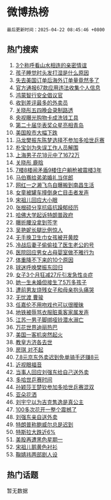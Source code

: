 # 微博热榜

`最后更新时间：2025-04-22 08:45:46 +0800`

## 热门搜索

1. [3个称呼看山水相连的亲密情谊](https://m.weibo.cn/search?containerid=100103type%3D1%26t%3D10%26q%3D%233%E4%B8%AA%E7%A7%B0%E5%91%BC%E7%9C%8B%E5%B1%B1%E6%B0%B4%E7%9B%B8%E8%BF%9E%E7%9A%84%E4%BA%B2%E5%AF%86%E6%83%85%E8%B0%8A%23&stream_entry_id=51&isnewpage=1&extparam=seat%3D1%26q%3D%25233%25E4%25B8%25AA%25E7%25A7%25B0%25E5%2591%25BC%25E7%259C%258B%25E5%25B1%25B1%25E6%25B0%25B4%25E7%259B%25B8%25E8%25BF%259E%25E7%259A%2584%25E4%25BA%25B2%25E5%25AF%2586%25E6%2583%2585%25E8%25B0%258A%2523%26stream_entry_id%3D51%26c_type%3D51%26pos%3D0%26filter_type%3Drealtimehot%26cate%3D10103%26dgr%3D0%26display_time%3D1745282745%26pre_seqid%3D1745282745098031911919)
1. [孩子睡觉时头发打湿是什么原因](https://m.weibo.cn/search?containerid=100103type%3D1%26t%3D10%26q%3D%E5%AD%A9%E5%AD%90%E7%9D%A1%E8%A7%89%E6%97%B6%E5%A4%B4%E5%8F%91%E6%89%93%E6%B9%BF%E6%98%AF%E4%BB%80%E4%B9%88%E5%8E%9F%E5%9B%A0&stream_entry_id=31&isnewpage=1&extparam=seat%3D1%26filter_type%3Drealtimehot%26c_type%3D31%26pos%3D0%26cate%3D5001%26flag%3D2%26q%3D%25E5%25AD%25A9%25E5%25AD%2590%25E7%259D%25A1%25E8%25A7%2589%25E6%2597%25B6%25E5%25A4%25B4%25E5%258F%2591%25E6%2589%2593%25E6%25B9%25BF%25E6%2598%25AF%25E4%25BB%2580%25E4%25B9%2588%25E5%258E%259F%25E5%259B%25A0%26stream_entry_id%3D31%26band_rank%3D1%26is_ai_ask%3D1%26realpos%3D1%26lcate%3D5001%26dgr%3D0%26display_time%3D1745282745%26pre_seqid%3D1745282745098031911919)
1. [失去美国订单后海外订单量竟然多了](https://m.weibo.cn/search?containerid=100103type%3D1%26t%3D10%26q%3D%23%E5%A4%B1%E5%8E%BB%E7%BE%8E%E5%9B%BD%E8%AE%A2%E5%8D%95%E5%90%8E%E6%B5%B7%E5%A4%96%E8%AE%A2%E5%8D%95%E9%87%8F%E7%AB%9F%E7%84%B6%E5%A4%9A%E4%BA%86%23&stream_entry_id=31&isnewpage=1&extparam=seat%3D1%26filter_type%3Drealtimehot%26c_type%3D31%26dgr%3D0%26cate%3D5001%26q%3D%2523%25E5%25A4%25B1%25E5%258E%25BB%25E7%25BE%258E%25E5%259B%25BD%25E8%25AE%25A2%25E5%258D%2595%25E5%2590%258E%25E6%25B5%25B7%25E5%25A4%2596%25E8%25AE%25A2%25E5%258D%2595%25E9%2587%258F%25E7%25AB%259F%25E7%2584%25B6%25E5%25A4%259A%25E4%25BA%2586%2523%26stream_entry_id%3D31%26band_rank%3D2%26flag%3D0%26realpos%3D2%26lcate%3D5001%26pos%3D1%26display_time%3D1745282745%26pre_seqid%3D1745282745098031911919)
1. [官方通报67款应用违法收集个人信息](https://m.weibo.cn/search?containerid=100103type%3D1%26t%3D10%26q%3D%23%E5%AE%98%E6%96%B9%E9%80%9A%E6%8A%A567%E6%AC%BE%E5%BA%94%E7%94%A8%E8%BF%9D%E6%B3%95%E6%94%B6%E9%9B%86%E4%B8%AA%E4%BA%BA%E4%BF%A1%E6%81%AF%23&stream_entry_id=31&isnewpage=1&extparam=seat%3D1%26filter_type%3Drealtimehot%26c_type%3D31%26dgr%3D0%26cate%3D5001%26q%3D%2523%25E5%25AE%2598%25E6%2596%25B9%25E9%2580%259A%25E6%258A%25A567%25E6%25AC%25BE%25E5%25BA%2594%25E7%2594%25A8%25E8%25BF%259D%25E6%25B3%2595%25E6%2594%25B6%25E9%259B%2586%25E4%25B8%25AA%25E4%25BA%25BA%25E4%25BF%25A1%25E6%2581%25AF%2523%26stream_entry_id%3D31%26band_rank%3D3%26flag%3D1%26realpos%3D3%26lcate%3D5001%26pos%3D2%26display_time%3D1745282745%26pre_seqid%3D1745282745098031911919)
1. [鸿蒙智行安全倡议官](https://m.weibo.cn/search?containerid=100103type%3D1%26t%3D10%26q%3D%23%E9%B8%BF%E8%92%99%E6%99%BA%E8%A1%8C%E5%AE%89%E5%85%A8%E5%80%A1%E8%AE%AE%E5%AE%98%23&stream_entry_id=31&isnewpage=1&extparam=seat%3D1%26filter_type%3Drealtimehot%26c_type%3D31%26pos%3D3%26cate%3D5001%26topic_ad%3D1%26q%3D%2523%25E9%25B8%25BF%25E8%2592%2599%25E6%2599%25BA%25E8%25A1%258C%25E5%25AE%2589%25E5%2585%25A8%25E5%2580%25A1%25E8%25AE%25AE%25E5%25AE%2598%2523%26stream_entry_id%3D31%26band_rank%3D4%26adid%3D283584%26lcate%3D5001%26is_ad_pos%3D1%26dgr%3D0%26display_time%3D1745282745%26pre_seqid%3D1745282745098031911919)
1. [收到差评最多的外卖员](https://m.weibo.cn/search?containerid=100103type%3D1%26t%3D10%26q%3D%E6%94%B6%E5%88%B0%E5%B7%AE%E8%AF%84%E6%9C%80%E5%A4%9A%E7%9A%84%E5%A4%96%E5%8D%96%E5%91%98&stream_entry_id=31&isnewpage=1&extparam=seat%3D1%26filter_type%3Drealtimehot%26c_type%3D31%26dgr%3D0%26cate%3D5001%26q%3D%25E6%2594%25B6%25E5%2588%25B0%25E5%25B7%25AE%25E8%25AF%2584%25E6%259C%2580%25E5%25A4%259A%25E7%259A%2584%25E5%25A4%2596%25E5%258D%2596%25E5%2591%2598%26stream_entry_id%3D31%26band_rank%3D4%26flag%3D2%26realpos%3D4%26lcate%3D5001%26pos%3D4%26display_time%3D1745282745%26pre_seqid%3D1745282745098031911919)
1. [关晓彤五四晚会录制路透](https://m.weibo.cn/search?containerid=100103type%3D1%26t%3D10%26q%3D%23%E5%85%B3%E6%99%93%E5%BD%A4%E4%BA%94%E5%9B%9B%E6%99%9A%E4%BC%9A%E5%BD%95%E5%88%B6%E8%B7%AF%E9%80%8F%23&stream_entry_id=31&isnewpage=1&extparam=seat%3D1%26filter_type%3Drealtimehot%26c_type%3D31%26dgr%3D0%26cate%3D5001%26q%3D%2523%25E5%2585%25B3%25E6%2599%2593%25E5%25BD%25A4%25E4%25BA%2594%25E5%259B%259B%25E6%2599%259A%25E4%25BC%259A%25E5%25BD%2595%25E5%2588%25B6%25E8%25B7%25AF%25E9%2580%258F%2523%26stream_entry_id%3D31%26band_rank%3D5%26flag%3D2%26realpos%3D5%26lcate%3D5001%26pos%3D5%26display_time%3D1745282745%26pre_seqid%3D1745282745098031911919)
1. [央视曝光购物卡成洗钱工具](https://m.weibo.cn/search?containerid=100103type%3D1%26t%3D10%26q%3D%23%E5%A4%AE%E8%A7%86%E6%9B%9D%E5%85%89%E8%B4%AD%E7%89%A9%E5%8D%A1%E6%88%90%E6%B4%97%E9%92%B1%E5%B7%A5%E5%85%B7%23&stream_entry_id=31&isnewpage=1&extparam=seat%3D1%26filter_type%3Drealtimehot%26c_type%3D31%26dgr%3D0%26cate%3D5001%26q%3D%2523%25E5%25A4%25AE%25E8%25A7%2586%25E6%259B%259D%25E5%2585%2589%25E8%25B4%25AD%25E7%2589%25A9%25E5%258D%25A1%25E6%2588%2590%25E6%25B4%2597%25E9%2592%25B1%25E5%25B7%25A5%25E5%2585%25B7%2523%26stream_entry_id%3D31%26band_rank%3D6%26flag%3D0%26realpos%3D6%26lcate%3D5001%26pos%3D6%26display_time%3D1745282745%26pre_seqid%3D1745282745098031911919)
1. [第二十届华表奖众星亮相青岛](https://m.weibo.cn/search?containerid=100103type%3D1%26t%3D10%26q%3D%23%E7%AC%AC%E4%BA%8C%E5%8D%81%E5%B1%8A%E5%8D%8E%E8%A1%A8%E5%A5%96%E4%BC%97%E6%98%9F%E4%BA%AE%E7%9B%B8%E9%9D%92%E5%B2%9B%23&stream_entry_id=31&isnewpage=1&extparam=seat%3D1%26filter_type%3Drealtimehot%26c_type%3D31%26pos%3D7%26cate%3D5001%26topic_ad%3D1%26q%3D%2523%25E7%25AC%25AC%25E4%25BA%258C%25E5%258D%2581%25E5%25B1%258A%25E5%258D%258E%25E8%25A1%25A8%25E5%25A5%2596%25E4%25BC%2597%25E6%2598%259F%25E4%25BA%25AE%25E7%259B%25B8%25E9%259D%2592%25E5%25B2%259B%2523%26stream_entry_id%3D31%26band_rank%3D7%26adid%3D283743%26lcate%3D5001%26is_ad_pos%3D1%26dgr%3D0%26display_time%3D1745282745%26pre_seqid%3D1745282745098031911919)
1. [美国股市大幅下跌](https://m.weibo.cn/search?containerid=100103type%3D1%26t%3D10%26q%3D%23%E7%BE%8E%E5%9B%BD%E8%82%A1%E5%B8%82%E5%A4%A7%E5%B9%85%E4%B8%8B%E8%B7%8C%23&stream_entry_id=31&isnewpage=1&extparam=seat%3D1%26filter_type%3Drealtimehot%26c_type%3D31%26dgr%3D0%26cate%3D5001%26q%3D%2523%25E7%25BE%258E%25E5%259B%25BD%25E8%2582%25A1%25E5%25B8%2582%25E5%25A4%25A7%25E5%25B9%2585%25E4%25B8%258B%25E8%25B7%258C%2523%26stream_entry_id%3D31%26band_rank%3D7%26flag%3D0%26realpos%3D7%26lcate%3D5001%26pos%3D8%26display_time%3D1745282745%26pre_seqid%3D1745282745098031911919)
1. [马龙樊振东陈梦选择不参加多哈世乒赛](https://m.weibo.cn/search?containerid=100103type%3D1%26t%3D10%26q%3D%23%E9%A9%AC%E9%BE%99%E6%A8%8A%E6%8C%AF%E4%B8%9C%E9%99%88%E6%A2%A6%E9%80%89%E6%8B%A9%E4%B8%8D%E5%8F%82%E5%8A%A0%E5%A4%9A%E5%93%88%E4%B8%96%E4%B9%92%E8%B5%9B%23&stream_entry_id=31&isnewpage=1&extparam=seat%3D1%26filter_type%3Drealtimehot%26c_type%3D31%26dgr%3D0%26cate%3D5001%26q%3D%2523%25E9%25A9%25AC%25E9%25BE%2599%25E6%25A8%258A%25E6%258C%25AF%25E4%25B8%259C%25E9%2599%2588%25E6%25A2%25A6%25E9%2580%2589%25E6%258B%25A9%25E4%25B8%258D%25E5%258F%2582%25E5%258A%25A0%25E5%25A4%259A%25E5%2593%2588%25E4%25B8%2596%25E4%25B9%2592%25E8%25B5%259B%2523%26stream_entry_id%3D31%26band_rank%3D8%26flag%3D0%26realpos%3D8%26lcate%3D5001%26pos%3D9%26display_time%3D1745282745%26pre_seqid%3D1745282745098031911919)
1. [朴宝剑为失误工作人员解围](https://m.weibo.cn/search?containerid=100103type%3D1%26t%3D10%26q%3D%23%E6%9C%B4%E5%AE%9D%E5%89%91%E4%B8%BA%E5%A4%B1%E8%AF%AF%E5%B7%A5%E4%BD%9C%E4%BA%BA%E5%91%98%E8%A7%A3%E5%9B%B4%23&stream_entry_id=31&isnewpage=1&extparam=seat%3D1%26filter_type%3Drealtimehot%26c_type%3D31%26dgr%3D0%26cate%3D5001%26q%3D%2523%25E6%259C%25B4%25E5%25AE%259D%25E5%2589%2591%25E4%25B8%25BA%25E5%25A4%25B1%25E8%25AF%25AF%25E5%25B7%25A5%25E4%25BD%259C%25E4%25BA%25BA%25E5%2591%2598%25E8%25A7%25A3%25E5%259B%25B4%2523%26stream_entry_id%3D31%26band_rank%3D9%26flag%3D0%26realpos%3D9%26lcate%3D5001%26pos%3D10%26display_time%3D1745282745%26pre_seqid%3D1745282745098031911919)
1. [上海男子花18元中了1672万](https://m.weibo.cn/search?containerid=100103type%3D1%26t%3D10%26q%3D%23%E4%B8%8A%E6%B5%B7%E7%94%B7%E5%AD%90%E8%8A%B118%E5%85%83%E4%B8%AD%E4%BA%861672%E4%B8%87%23&stream_entry_id=31&isnewpage=1&extparam=seat%3D1%26filter_type%3Drealtimehot%26c_type%3D31%26dgr%3D0%26cate%3D5001%26q%3D%2523%25E4%25B8%258A%25E6%25B5%25B7%25E7%2594%25B7%25E5%25AD%2590%25E8%258A%25B118%25E5%2585%2583%25E4%25B8%25AD%25E4%25BA%25861672%25E4%25B8%2587%2523%26stream_entry_id%3D31%26band_rank%3D10%26flag%3D1%26realpos%3D10%26lcate%3D5001%26pos%3D11%26display_time%3D1745282745%26pre_seqid%3D1745282745098031911919)
1. [关晓彤 鹿晗](https://m.weibo.cn/search?containerid=100103type%3D1%26t%3D10%26q%3D%E5%85%B3%E6%99%93%E5%BD%A4+%E9%B9%BF%E6%99%97&stream_entry_id=31&isnewpage=1&extparam=seat%3D1%26filter_type%3Drealtimehot%26c_type%3D31%26dgr%3D0%26cate%3D5001%26q%3D%25E5%2585%25B3%25E6%2599%2593%25E5%25BD%25A4%2520%25E9%25B9%25BF%25E6%2599%2597%26stream_entry_id%3D31%26band_rank%3D11%26flag%3D2%26realpos%3D11%26lcate%3D5001%26pos%3D12%26display_time%3D1745282745%26pre_seqid%3D1745282745098031911919)
1. [7楼8楼闹矛盾9楼住户躺枪被震楼3年](https://m.weibo.cn/search?containerid=100103type%3D1%26t%3D10%26q%3D%237%E6%A5%BC8%E6%A5%BC%E9%97%B9%E7%9F%9B%E7%9B%BE9%E6%A5%BC%E4%BD%8F%E6%88%B7%E8%BA%BA%E6%9E%AA%E8%A2%AB%E9%9C%87%E6%A5%BC3%E5%B9%B4%23&stream_entry_id=31&isnewpage=1&extparam=seat%3D1%26filter_type%3Drealtimehot%26c_type%3D31%26dgr%3D0%26cate%3D5001%26q%3D%25237%25E6%25A5%25BC8%25E6%25A5%25BC%25E9%2597%25B9%25E7%259F%259B%25E7%259B%25BE9%25E6%25A5%25BC%25E4%25BD%258F%25E6%2588%25B7%25E8%25BA%25BA%25E6%259E%25AA%25E8%25A2%25AB%25E9%259C%2587%25E6%25A5%25BC3%25E5%25B9%25B4%2523%26stream_entry_id%3D31%26band_rank%3D12%26flag%3D2%26realpos%3D12%26lcate%3D5001%26pos%3D13%26display_time%3D1745282745%26pre_seqid%3D1745282745098031911919)
1. [马伯骞给弟弟婚礼当伴郎](https://m.weibo.cn/search?containerid=100103type%3D1%26t%3D10%26q%3D%E9%A9%AC%E4%BC%AF%E9%AA%9E%E7%BB%99%E5%BC%9F%E5%BC%9F%E5%A9%9A%E7%A4%BC%E5%BD%93%E4%BC%B4%E9%83%8E&stream_entry_id=31&isnewpage=1&extparam=seat%3D1%26filter_type%3Drealtimehot%26c_type%3D31%26dgr%3D0%26cate%3D5001%26q%3D%25E9%25A9%25AC%25E4%25BC%25AF%25E9%25AA%259E%25E7%25BB%2599%25E5%25BC%259F%25E5%25BC%259F%25E5%25A9%259A%25E7%25A4%25BC%25E5%25BD%2593%25E4%25BC%25B4%25E9%2583%258E%26stream_entry_id%3D31%26band_rank%3D13%26flag%3D2%26realpos%3D13%26lcate%3D5001%26pos%3D14%26display_time%3D1745282745%26pre_seqid%3D1745282745098031911919)
1. [网红一之濑飞鸟自曝搬到南昌生活](https://m.weibo.cn/search?containerid=100103type%3D1%26t%3D10%26q%3D%23%E7%BD%91%E7%BA%A2%E4%B8%80%E4%B9%8B%E6%BF%91%E9%A3%9E%E9%B8%9F%E8%87%AA%E6%9B%9D%E6%90%AC%E5%88%B0%E5%8D%97%E6%98%8C%E7%94%9F%E6%B4%BB%23&stream_entry_id=31&isnewpage=1&extparam=seat%3D1%26filter_type%3Drealtimehot%26c_type%3D31%26dgr%3D0%26cate%3D5001%26q%3D%2523%25E7%25BD%2591%25E7%25BA%25A2%25E4%25B8%2580%25E4%25B9%258B%25E6%25BF%2591%25E9%25A3%259E%25E9%25B8%259F%25E8%2587%25AA%25E6%259B%259D%25E6%2590%25AC%25E5%2588%25B0%25E5%258D%2597%25E6%2598%258C%25E7%2594%259F%25E6%25B4%25BB%2523%26stream_entry_id%3D31%26band_rank%3D14%26flag%3D1%26realpos%3D14%26lcate%3D5001%26pos%3D15%26display_time%3D1745282745%26pre_seqid%3D1745282745098031911919)
1. [女童被罐车撞倒身亡目击者发声](https://m.weibo.cn/search?containerid=100103type%3D1%26t%3D10%26q%3D%23%E5%A5%B3%E7%AB%A5%E8%A2%AB%E7%BD%90%E8%BD%A6%E6%92%9E%E5%80%92%E8%BA%AB%E4%BA%A1%E7%9B%AE%E5%87%BB%E8%80%85%E5%8F%91%E5%A3%B0%23&stream_entry_id=31&isnewpage=1&extparam=seat%3D1%26filter_type%3Drealtimehot%26c_type%3D31%26dgr%3D0%26cate%3D5001%26q%3D%2523%25E5%25A5%25B3%25E7%25AB%25A5%25E8%25A2%25AB%25E7%25BD%2590%25E8%25BD%25A6%25E6%2592%259E%25E5%2580%2592%25E8%25BA%25AB%25E4%25BA%25A1%25E7%259B%25AE%25E5%2587%25BB%25E8%2580%2585%25E5%258F%2591%25E5%25A3%25B0%2523%26stream_entry_id%3D31%26band_rank%3D15%26flag%3D0%26realpos%3D15%26lcate%3D5001%26pos%3D16%26display_time%3D1745282745%26pre_seqid%3D1745282745098031911919)
1. [宋祖儿回应大小眼](https://m.weibo.cn/search?containerid=100103type%3D1%26t%3D10%26q%3D%23%E5%AE%8B%E7%A5%96%E5%84%BF%E5%9B%9E%E5%BA%94%E5%A4%A7%E5%B0%8F%E7%9C%BC%23&stream_entry_id=31&isnewpage=1&extparam=seat%3D1%26filter_type%3Drealtimehot%26c_type%3D31%26dgr%3D0%26cate%3D5001%26q%3D%2523%25E5%25AE%258B%25E7%25A5%2596%25E5%2584%25BF%25E5%259B%259E%25E5%25BA%2594%25E5%25A4%25A7%25E5%25B0%258F%25E7%259C%25BC%2523%26stream_entry_id%3D31%26band_rank%3D16%26flag%3D1%26realpos%3D16%26lcate%3D5001%26pos%3D17%26display_time%3D1745282745%26pre_seqid%3D1745282745098031911919)
1. [张根硕分享抗癌抗躁郁经历](https://m.weibo.cn/search?containerid=100103type%3D1%26t%3D10%26q%3D%23%E5%BC%A0%E6%A0%B9%E7%A1%95%E5%88%86%E4%BA%AB%E6%8A%97%E7%99%8C%E6%8A%97%E8%BA%81%E9%83%81%E7%BB%8F%E5%8E%86%23&stream_entry_id=31&isnewpage=1&extparam=seat%3D1%26filter_type%3Drealtimehot%26c_type%3D31%26dgr%3D0%26cate%3D5001%26q%3D%2523%25E5%25BC%25A0%25E6%25A0%25B9%25E7%25A1%2595%25E5%2588%2586%25E4%25BA%25AB%25E6%258A%2597%25E7%2599%258C%25E6%258A%2597%25E8%25BA%2581%25E9%2583%2581%25E7%25BB%258F%25E5%258E%2586%2523%26stream_entry_id%3D31%26band_rank%3D17%26flag%3D2%26realpos%3D17%26lcate%3D5001%26pos%3D18%26display_time%3D1745282745%26pre_seqid%3D1745282745098031911919)
1. [哈佛大学起诉特朗普政府](https://m.weibo.cn/search?containerid=100103type%3D1%26t%3D10%26q%3D%23%E5%93%88%E4%BD%9B%E5%A4%A7%E5%AD%A6%E8%B5%B7%E8%AF%89%E7%89%B9%E6%9C%97%E6%99%AE%E6%94%BF%E5%BA%9C%23&stream_entry_id=31&isnewpage=1&extparam=seat%3D1%26filter_type%3Drealtimehot%26c_type%3D31%26dgr%3D0%26cate%3D5001%26q%3D%2523%25E5%2593%2588%25E4%25BD%259B%25E5%25A4%25A7%25E5%25AD%25A6%25E8%25B5%25B7%25E8%25AF%2589%25E7%2589%25B9%25E6%259C%2597%25E6%2599%25AE%25E6%2594%25BF%25E5%25BA%259C%2523%26stream_entry_id%3D31%26band_rank%3D18%26flag%3D1%26realpos%3D18%26lcate%3D5001%26pos%3D19%26display_time%3D1745282745%26pre_seqid%3D1745282745098031911919)
1. [曝折腰没拿到签字](https://m.weibo.cn/search?containerid=100103type%3D1%26t%3D10%26q%3D%23%E6%9B%9D%E6%8A%98%E8%85%B0%E6%B2%A1%E6%8B%BF%E5%88%B0%E7%AD%BE%E5%AD%97%23&stream_entry_id=31&isnewpage=1&extparam=seat%3D1%26filter_type%3Drealtimehot%26c_type%3D31%26dgr%3D0%26cate%3D5001%26q%3D%2523%25E6%259B%259D%25E6%258A%2598%25E8%2585%25B0%25E6%25B2%25A1%25E6%258B%25BF%25E5%2588%25B0%25E7%25AD%25BE%25E5%25AD%2597%2523%26stream_entry_id%3D31%26band_rank%3D19%26flag%3D0%26realpos%3D19%26lcate%3D5001%26pos%3D20%26display_time%3D1745282745%26pre_seqid%3D1745282745098031911919)
1. [吴艳妮长腿比例惊人](https://m.weibo.cn/search?containerid=100103type%3D1%26t%3D10%26q%3D%23%E5%90%B4%E8%89%B3%E5%A6%AE%E9%95%BF%E8%85%BF%E6%AF%94%E4%BE%8B%E6%83%8A%E4%BA%BA%23&stream_entry_id=31&isnewpage=1&extparam=seat%3D1%26filter_type%3Drealtimehot%26c_type%3D31%26dgr%3D0%26cate%3D5001%26q%3D%2523%25E5%2590%25B4%25E8%2589%25B3%25E5%25A6%25AE%25E9%2595%25BF%25E8%2585%25BF%25E6%25AF%2594%25E4%25BE%258B%25E6%2583%258A%25E4%25BA%25BA%2523%26stream_entry_id%3D31%26band_rank%3D20%26flag%3D1%26realpos%3D20%26lcate%3D5001%26pos%3D21%26display_time%3D1745282745%26pre_seqid%3D1745282745098031911919)
1. [无手换卫生巾女孩被开黄腔](https://m.weibo.cn/search?containerid=100103type%3D1%26t%3D10%26q%3D%23%E6%97%A0%E6%89%8B%E6%8D%A2%E5%8D%AB%E7%94%9F%E5%B7%BE%E5%A5%B3%E5%AD%A9%E8%A2%AB%E5%BC%80%E9%BB%84%E8%85%94%23&stream_entry_id=31&isnewpage=1&extparam=seat%3D1%26filter_type%3Drealtimehot%26c_type%3D31%26dgr%3D0%26cate%3D5001%26q%3D%2523%25E6%2597%25A0%25E6%2589%258B%25E6%258D%25A2%25E5%258D%25AB%25E7%2594%259F%25E5%25B7%25BE%25E5%25A5%25B3%25E5%25AD%25A9%25E8%25A2%25AB%25E5%25BC%2580%25E9%25BB%2584%25E8%2585%2594%2523%26stream_entry_id%3D31%26band_rank%3D21%26flag%3D2%26realpos%3D21%26lcate%3D5001%26pos%3D22%26display_time%3D1745282745%26pre_seqid%3D1745282745098031911919)
1. [冷战后妻子偷偷挂了医生老公的号](https://m.weibo.cn/search?containerid=100103type%3D1%26t%3D10%26q%3D%23%E5%86%B7%E6%88%98%E5%90%8E%E5%A6%BB%E5%AD%90%E5%81%B7%E5%81%B7%E6%8C%82%E4%BA%86%E5%8C%BB%E7%94%9F%E8%80%81%E5%85%AC%E7%9A%84%E5%8F%B7%23&stream_entry_id=31&isnewpage=1&extparam=seat%3D1%26filter_type%3Drealtimehot%26c_type%3D31%26dgr%3D0%26cate%3D5001%26q%3D%2523%25E5%2586%25B7%25E6%2588%2598%25E5%2590%258E%25E5%25A6%25BB%25E5%25AD%2590%25E5%2581%25B7%25E5%2581%25B7%25E6%258C%2582%25E4%25BA%2586%25E5%258C%25BB%25E7%2594%259F%25E8%2580%2581%25E5%2585%25AC%25E7%259A%2584%25E5%258F%25B7%2523%26stream_entry_id%3D31%26band_rank%3D22%26flag%3D1%26realpos%3D22%26lcate%3D5001%26pos%3D23%26display_time%3D1745282745%26pre_seqid%3D1745282745098031911919)
1. [医院回应男女占母婴室做不雅行为](https://m.weibo.cn/search?containerid=100103type%3D1%26t%3D10%26q%3D%23%E5%8C%BB%E9%99%A2%E5%9B%9E%E5%BA%94%E7%94%B7%E5%A5%B3%E5%8D%A0%E6%AF%8D%E5%A9%B4%E5%AE%A4%E5%81%9A%E4%B8%8D%E9%9B%85%E8%A1%8C%E4%B8%BA%23&stream_entry_id=31&isnewpage=1&extparam=seat%3D1%26filter_type%3Drealtimehot%26c_type%3D31%26dgr%3D0%26cate%3D5001%26q%3D%2523%25E5%258C%25BB%25E9%2599%25A2%25E5%259B%259E%25E5%25BA%2594%25E7%2594%25B7%25E5%25A5%25B3%25E5%258D%25A0%25E6%25AF%258D%25E5%25A9%25B4%25E5%25AE%25A4%25E5%2581%259A%25E4%25B8%258D%25E9%259B%2585%25E8%25A1%258C%25E4%25B8%25BA%2523%26stream_entry_id%3D31%26band_rank%3D23%26flag%3D0%26realpos%3D23%26lcate%3D5001%26pos%3D24%26display_time%3D1745282745%26pre_seqid%3D1745282745098031911919)
1. [体重降不下来的10个原因](https://m.weibo.cn/search?containerid=100103type%3D1%26t%3D10%26q%3D%E4%BD%93%E9%87%8D%E9%99%8D%E4%B8%8D%E4%B8%8B%E6%9D%A5%E7%9A%8410%E4%B8%AA%E5%8E%9F%E5%9B%A0&stream_entry_id=31&isnewpage=1&extparam=seat%3D1%26filter_type%3Drealtimehot%26c_type%3D31%26dgr%3D0%26cate%3D5001%26q%3D%25E4%25BD%2593%25E9%2587%258D%25E9%2599%258D%25E4%25B8%258D%25E4%25B8%258B%25E6%259D%25A5%25E7%259A%258410%25E4%25B8%25AA%25E5%258E%259F%25E5%259B%25A0%26stream_entry_id%3D31%26band_rank%3D24%26flag%3D1%26realpos%3D24%26lcate%3D5001%26pos%3D25%26display_time%3D1745282745%26pre_seqid%3D1745282745098031911919)
1. [球迷呼唤樊振东回归](https://m.weibo.cn/search?containerid=100103type%3D1%26t%3D10%26q%3D%23%E7%90%83%E8%BF%B7%E5%91%BC%E5%94%A4%E6%A8%8A%E6%8C%AF%E4%B8%9C%E5%9B%9E%E5%BD%92%23&stream_entry_id=31&isnewpage=1&extparam=seat%3D1%26filter_type%3Drealtimehot%26c_type%3D31%26dgr%3D0%26cate%3D5001%26q%3D%2523%25E7%2590%2583%25E8%25BF%25B7%25E5%2591%25BC%25E5%2594%25A4%25E6%25A8%258A%25E6%258C%25AF%25E4%25B8%259C%25E5%259B%259E%25E5%25BD%2592%2523%26stream_entry_id%3D31%26band_rank%3D25%26flag%3D1%26realpos%3D25%26lcate%3D5001%26pos%3D26%26display_time%3D1745282745%26pre_seqid%3D1745282745098031911919)
1. [女子3个月狂减27斤引发急性炎症](https://m.weibo.cn/search?containerid=100103type%3D1%26t%3D10%26q%3D%23%E5%A5%B3%E5%AD%903%E4%B8%AA%E6%9C%88%E7%8B%82%E5%87%8F27%E6%96%A4%E5%BC%95%E5%8F%91%E6%80%A5%E6%80%A7%E7%82%8E%E7%97%87%23&stream_entry_id=31&isnewpage=1&extparam=seat%3D1%26filter_type%3Drealtimehot%26c_type%3D31%26dgr%3D0%26cate%3D5001%26q%3D%2523%25E5%25A5%25B3%25E5%25AD%25903%25E4%25B8%25AA%25E6%259C%2588%25E7%258B%2582%25E5%2587%258F27%25E6%2596%25A4%25E5%25BC%2595%25E5%258F%2591%25E6%2580%25A5%25E6%2580%25A7%25E7%2582%258E%25E7%2597%2587%2523%26stream_entry_id%3D31%26band_rank%3D26%26flag%3D1%26realpos%3D26%26lcate%3D5001%26pos%3D27%26display_time%3D1745282745%26pre_seqid%3D1745282745098031911919)
1. [她一生未婚但接生了5万多孩子](https://m.weibo.cn/search?containerid=100103type%3D1%26t%3D10%26q%3D%23%E5%A5%B9%E4%B8%80%E7%94%9F%E6%9C%AA%E5%A9%9A%E4%BD%86%E6%8E%A5%E7%94%9F%E4%BA%865%E4%B8%87%E5%A4%9A%E5%AD%A9%E5%AD%90%23&stream_entry_id=31&isnewpage=1&extparam=seat%3D1%26filter_type%3Drealtimehot%26c_type%3D31%26dgr%3D0%26cate%3D5001%26q%3D%2523%25E5%25A5%25B9%25E4%25B8%2580%25E7%2594%259F%25E6%259C%25AA%25E5%25A9%259A%25E4%25BD%2586%25E6%258E%25A5%25E7%2594%259F%25E4%25BA%25865%25E4%25B8%2587%25E5%25A4%259A%25E5%25AD%25A9%25E5%25AD%2590%2523%26stream_entry_id%3D31%26band_rank%3D27%26flag%3D1%26realpos%3D27%26lcate%3D5001%26pos%3D28%26display_time%3D1745282745%26pre_seqid%3D1745282745098031911919)
1. [遭前男友烧残女子和母亲抱头痛哭](https://m.weibo.cn/search?containerid=100103type%3D1%26t%3D10%26q%3D%23%E9%81%AD%E5%89%8D%E7%94%B7%E5%8F%8B%E7%83%A7%E6%AE%8B%E5%A5%B3%E5%AD%90%E5%92%8C%E6%AF%8D%E4%BA%B2%E6%8A%B1%E5%A4%B4%E7%97%9B%E5%93%AD%23&stream_entry_id=31&isnewpage=1&extparam=seat%3D1%26filter_type%3Drealtimehot%26c_type%3D31%26dgr%3D0%26cate%3D5001%26q%3D%2523%25E9%2581%25AD%25E5%2589%258D%25E7%2594%25B7%25E5%258F%258B%25E7%2583%25A7%25E6%25AE%258B%25E5%25A5%25B3%25E5%25AD%2590%25E5%2592%258C%25E6%25AF%258D%25E4%25BA%25B2%25E6%258A%25B1%25E5%25A4%25B4%25E7%2597%259B%25E5%2593%25AD%2523%26stream_entry_id%3D31%26band_rank%3D28%26flag%3D1%26realpos%3D28%26lcate%3D5001%26pos%3D29%26display_time%3D1745282745%26pre_seqid%3D1745282745098031911919)
1. [无忧渡 曹骏](https://m.weibo.cn/search?containerid=100103type%3D1%26t%3D10%26q%3D%E6%97%A0%E5%BF%A7%E6%B8%A1+%E6%9B%B9%E9%AA%8F&stream_entry_id=31&isnewpage=1&extparam=seat%3D1%26filter_type%3Drealtimehot%26c_type%3D31%26dgr%3D0%26cate%3D5001%26q%3D%25E6%2597%25A0%25E5%25BF%25A7%25E6%25B8%25A1%2520%25E6%259B%25B9%25E9%25AA%258F%26stream_entry_id%3D31%26band_rank%3D29%26flag%3D0%26realpos%3D29%26lcate%3D5001%26pos%3D30%26display_time%3D1745282745%26pre_seqid%3D1745282745098031911919)
1. [任嘉伦不用吻戏也可以很暧昧](https://m.weibo.cn/search?containerid=100103type%3D1%26t%3D10%26q%3D%E4%BB%BB%E5%98%89%E4%BC%A6%E4%B8%8D%E7%94%A8%E5%90%BB%E6%88%8F%E4%B9%9F%E5%8F%AF%E4%BB%A5%E5%BE%88%E6%9A%A7%E6%98%A7&stream_entry_id=31&isnewpage=1&extparam=seat%3D1%26filter_type%3Drealtimehot%26c_type%3D31%26dgr%3D0%26cate%3D5001%26q%3D%25E4%25BB%25BB%25E5%2598%2589%25E4%25BC%25A6%25E4%25B8%258D%25E7%2594%25A8%25E5%2590%25BB%25E6%2588%258F%25E4%25B9%259F%25E5%258F%25AF%25E4%25BB%25A5%25E5%25BE%2588%25E6%259A%25A7%25E6%2598%25A7%26stream_entry_id%3D31%26band_rank%3D30%26flag%3D0%26realpos%3D30%26lcate%3D5001%26pos%3D31%26display_time%3D1745282745%26pre_seqid%3D1745282745098031911919)
1. [地铁被辱骂衣服脏乘客家属发声](https://m.weibo.cn/search?containerid=100103type%3D1%26t%3D10%26q%3D%23%E5%9C%B0%E9%93%81%E8%A2%AB%E8%BE%B1%E9%AA%82%E8%A1%A3%E6%9C%8D%E8%84%8F%E4%B9%98%E5%AE%A2%E5%AE%B6%E5%B1%9E%E5%8F%91%E5%A3%B0%23&stream_entry_id=31&isnewpage=1&extparam=seat%3D1%26filter_type%3Drealtimehot%26c_type%3D31%26dgr%3D0%26cate%3D5001%26q%3D%2523%25E5%259C%25B0%25E9%2593%2581%25E8%25A2%25AB%25E8%25BE%25B1%25E9%25AA%2582%25E8%25A1%25A3%25E6%259C%258D%25E8%2584%258F%25E4%25B9%2598%25E5%25AE%25A2%25E5%25AE%25B6%25E5%25B1%259E%25E5%258F%2591%25E5%25A3%25B0%2523%26stream_entry_id%3D31%26band_rank%3D31%26flag%3D0%26realpos%3D31%26lcate%3D5001%26pos%3D32%26display_time%3D1745282745%26pre_seqid%3D1745282745098031911919)
1. [江苏一男子脚绑哑铃潜水溺亡](https://m.weibo.cn/search?containerid=100103type%3D1%26t%3D10%26q%3D%23%E6%B1%9F%E8%8B%8F%E4%B8%80%E7%94%B7%E5%AD%90%E8%84%9A%E7%BB%91%E5%93%91%E9%93%83%E6%BD%9C%E6%B0%B4%E6%BA%BA%E4%BA%A1%23&stream_entry_id=31&isnewpage=1&extparam=seat%3D1%26filter_type%3Drealtimehot%26c_type%3D31%26dgr%3D0%26cate%3D5001%26q%3D%2523%25E6%25B1%259F%25E8%258B%258F%25E4%25B8%2580%25E7%2594%25B7%25E5%25AD%2590%25E8%2584%259A%25E7%25BB%2591%25E5%2593%2591%25E9%2593%2583%25E6%25BD%259C%25E6%25B0%25B4%25E6%25BA%25BA%25E4%25BA%25A1%2523%26stream_entry_id%3D31%26band_rank%3D32%26flag%3D0%26realpos%3D32%26lcate%3D5001%26pos%3D33%26display_time%3D1745282745%26pre_seqid%3D1745282745098031911919)
1. [万花世界迪丽热巴](https://m.weibo.cn/search?containerid=100103type%3D1%26t%3D10%26q%3D%23%E4%B8%87%E8%8A%B1%E4%B8%96%E7%95%8C%E8%BF%AA%E4%B8%BD%E7%83%AD%E5%B7%B4%23&stream_entry_id=31&isnewpage=1&extparam=seat%3D1%26filter_type%3Drealtimehot%26c_type%3D31%26dgr%3D0%26cate%3D5001%26q%3D%2523%25E4%25B8%2587%25E8%258A%25B1%25E4%25B8%2596%25E7%2595%258C%25E8%25BF%25AA%25E4%25B8%25BD%25E7%2583%25AD%25E5%25B7%25B4%2523%26stream_entry_id%3D31%26band_rank%3D33%26flag%3D0%26realpos%3D33%26lcate%3D5001%26pos%3D34%26display_time%3D1745282745%26pre_seqid%3D1745282745098031911919)
1. [美国一客机突然起火](https://m.weibo.cn/search?containerid=100103type%3D1%26t%3D10%26q%3D%23%E7%BE%8E%E5%9B%BD%E4%B8%80%E5%AE%A2%E6%9C%BA%E7%AA%81%E7%84%B6%E8%B5%B7%E7%81%AB%23&stream_entry_id=31&isnewpage=1&extparam=seat%3D1%26filter_type%3Drealtimehot%26c_type%3D31%26dgr%3D0%26cate%3D5001%26q%3D%2523%25E7%25BE%258E%25E5%259B%25BD%25E4%25B8%2580%25E5%25AE%25A2%25E6%259C%25BA%25E7%25AA%2581%25E7%2584%25B6%25E8%25B5%25B7%25E7%2581%25AB%2523%26stream_entry_id%3D31%26band_rank%3D34%26flag%3D1%26realpos%3D34%26lcate%3D5001%26pos%3D35%26display_time%3D1745282745%26pre_seqid%3D1745282745098031911919)
1. [教皇方济各去世](https://m.weibo.cn/search?containerid=100103type%3D1%26t%3D10%26q%3D%23%E6%95%99%E7%9A%87%E6%96%B9%E6%B5%8E%E5%90%84%E5%8E%BB%E4%B8%96%23&stream_entry_id=31&isnewpage=1&extparam=seat%3D1%26filter_type%3Drealtimehot%26c_type%3D31%26dgr%3D0%26cate%3D5001%26q%3D%2523%25E6%2595%2599%25E7%259A%2587%25E6%2596%25B9%25E6%25B5%258E%25E5%2590%2584%25E5%258E%25BB%25E4%25B8%2596%2523%26stream_entry_id%3D31%26band_rank%3D35%26flag%3D0%26realpos%3D35%26lcate%3D5001%26pos%3D36%26display_time%3D1745282745%26pre_seqid%3D1745282745098031911919)
1. [房琪 对不起](https://m.weibo.cn/search?containerid=100103type%3D1%26t%3D10%26q%3D%E6%88%BF%E7%90%AA+%E5%AF%B9%E4%B8%8D%E8%B5%B7&stream_entry_id=31&isnewpage=1&extparam=seat%3D1%26filter_type%3Drealtimehot%26c_type%3D31%26dgr%3D0%26cate%3D5001%26q%3D%25E6%2588%25BF%25E7%2590%25AA%2520%25E5%25AF%25B9%25E4%25B8%258D%25E8%25B5%25B7%26stream_entry_id%3D31%26band_rank%3D36%26flag%3D0%26realpos%3D36%26lcate%3D5001%26pos%3D37%26display_time%3D1745282745%26pre_seqid%3D1745282745098031911919)
1. [7.8元京东外卖迟到免单骑手还赚8元](https://m.weibo.cn/search?containerid=100103type%3D1%26t%3D10%26q%3D%237.8%E5%85%83%E4%BA%AC%E4%B8%9C%E5%A4%96%E5%8D%96%E8%BF%9F%E5%88%B0%E5%85%8D%E5%8D%95%E9%AA%91%E6%89%8B%E8%BF%98%E8%B5%9A8%E5%85%83%23&stream_entry_id=31&isnewpage=1&extparam=seat%3D1%26filter_type%3Drealtimehot%26c_type%3D31%26dgr%3D0%26cate%3D5001%26q%3D%25237.8%25E5%2585%2583%25E4%25BA%25AC%25E4%25B8%259C%25E5%25A4%2596%25E5%258D%2596%25E8%25BF%259F%25E5%2588%25B0%25E5%2585%258D%25E5%258D%2595%25E9%25AA%2591%25E6%2589%258B%25E8%25BF%2598%25E8%25B5%259A8%25E5%2585%2583%2523%26stream_entry_id%3D31%26band_rank%3D37%26flag%3D0%26realpos%3D37%26lcate%3D5001%26pos%3D38%26display_time%3D1745282745%26pre_seqid%3D1745282745098031911919)
1. [近视眼福音](https://m.weibo.cn/search?containerid=100103type%3D1%26t%3D10%26q%3D%E8%BF%91%E8%A7%86%E7%9C%BC%E7%A6%8F%E9%9F%B3&stream_entry_id=31&isnewpage=1&extparam=seat%3D1%26filter_type%3Drealtimehot%26c_type%3D31%26dgr%3D0%26cate%3D5001%26q%3D%25E8%25BF%2591%25E8%25A7%2586%25E7%259C%25BC%25E7%25A6%258F%25E9%259F%25B3%26stream_entry_id%3D31%26band_rank%3D38%26flag%3D0%26realpos%3D38%26lcate%3D5001%26pos%3D39%26display_time%3D1745282745%26pre_seqid%3D1745282745098031911919)
1. [当事人回应刘强东给自己送外卖](https://m.weibo.cn/search?containerid=100103type%3D1%26t%3D10%26q%3D%23%E5%BD%93%E4%BA%8B%E4%BA%BA%E5%9B%9E%E5%BA%94%E5%88%98%E5%BC%BA%E4%B8%9C%E7%BB%99%E8%87%AA%E5%B7%B1%E9%80%81%E5%A4%96%E5%8D%96%23&stream_entry_id=31&isnewpage=1&extparam=seat%3D1%26filter_type%3Drealtimehot%26c_type%3D31%26dgr%3D0%26cate%3D5001%26q%3D%2523%25E5%25BD%2593%25E4%25BA%258B%25E4%25BA%25BA%25E5%259B%259E%25E5%25BA%2594%25E5%2588%2598%25E5%25BC%25BA%25E4%25B8%259C%25E7%25BB%2599%25E8%2587%25AA%25E5%25B7%25B1%25E9%2580%2581%25E5%25A4%2596%25E5%258D%2596%2523%26stream_entry_id%3D31%26band_rank%3D39%26flag%3D0%26realpos%3D39%26lcate%3D5001%26pos%3D40%26display_time%3D1745282745%26pre_seqid%3D1745282745098031911919)
1. [多哈世乒赛时间](https://m.weibo.cn/search?containerid=100103type%3D1%26t%3D10%26q%3D%E5%A4%9A%E5%93%88%E4%B8%96%E4%B9%92%E8%B5%9B%E6%97%B6%E9%97%B4&stream_entry_id=31&isnewpage=1&extparam=seat%3D1%26filter_type%3Drealtimehot%26c_type%3D31%26dgr%3D0%26cate%3D5001%26q%3D%25E5%25A4%259A%25E5%2593%2588%25E4%25B8%2596%25E4%25B9%2592%25E8%25B5%259B%25E6%2597%25B6%25E9%2597%25B4%26stream_entry_id%3D31%26band_rank%3D40%26flag%3D1%26realpos%3D40%26lcate%3D5001%26pos%3D41%26display_time%3D1745282745%26pre_seqid%3D1745282745098031911919)
1. [孙颖莎王楚钦参加多哈世乒赛混双](https://m.weibo.cn/search?containerid=100103type%3D1%26t%3D10%26q%3D%23%E5%AD%99%E9%A2%96%E8%8E%8E%E7%8E%8B%E6%A5%9A%E9%92%A6%E5%8F%82%E5%8A%A0%E5%A4%9A%E5%93%88%E4%B8%96%E4%B9%92%E8%B5%9B%E6%B7%B7%E5%8F%8C%23&stream_entry_id=31&isnewpage=1&extparam=seat%3D1%26filter_type%3Drealtimehot%26c_type%3D31%26dgr%3D0%26cate%3D5001%26q%3D%2523%25E5%25AD%2599%25E9%25A2%2596%25E8%258E%258E%25E7%258E%258B%25E6%25A5%259A%25E9%2592%25A6%25E5%258F%2582%25E5%258A%25A0%25E5%25A4%259A%25E5%2593%2588%25E4%25B8%2596%25E4%25B9%2592%25E8%25B5%259B%25E6%25B7%25B7%25E5%258F%258C%2523%26stream_entry_id%3D31%26band_rank%3D41%26flag%3D1%26realpos%3D41%26lcate%3D5001%26pos%3D42%26display_time%3D1745282745%26pre_seqid%3D1745282745098031911919)
1. [亚朵花洒](https://m.weibo.cn/search?containerid=100103type%3D1%26t%3D10%26q%3D%E4%BA%9A%E6%9C%B5%E8%8A%B1%E6%B4%92&stream_entry_id=31&isnewpage=1&extparam=seat%3D1%26filter_type%3Drealtimehot%26c_type%3D31%26dgr%3D0%26cate%3D5001%26q%3D%25E4%25BA%259A%25E6%259C%25B5%25E8%258A%25B1%25E6%25B4%2592%26stream_entry_id%3D31%26band_rank%3D42%26flag%3D0%26realpos%3D42%26lcate%3D5001%26pos%3D43%26display_time%3D1745282745%26pre_seqid%3D1745282745098031911919)
1. [刘宇宁以为吉克隽逸是真公主](https://m.weibo.cn/search?containerid=100103type%3D1%26t%3D10%26q%3D%E5%88%98%E5%AE%87%E5%AE%81%E4%BB%A5%E4%B8%BA%E5%90%89%E5%85%8B%E9%9A%BD%E9%80%B8%E6%98%AF%E7%9C%9F%E5%85%AC%E4%B8%BB&stream_entry_id=31&isnewpage=1&extparam=seat%3D1%26filter_type%3Drealtimehot%26c_type%3D31%26dgr%3D0%26cate%3D5001%26q%3D%25E5%2588%2598%25E5%25AE%2587%25E5%25AE%2581%25E4%25BB%25A5%25E4%25B8%25BA%25E5%2590%2589%25E5%2585%258B%25E9%259A%25BD%25E9%2580%25B8%25E6%2598%25AF%25E7%259C%259F%25E5%2585%25AC%25E4%25B8%25BB%26stream_entry_id%3D31%26band_rank%3D43%26flag%3D0%26realpos%3D43%26lcate%3D5001%26pos%3D44%26display_time%3D1745282745%26pre_seqid%3D1745282745098031911919)
1. [100多次花开一整个震撼了](https://m.weibo.cn/search?containerid=100103type%3D1%26t%3D10%26q%3D%23100%E5%A4%9A%E6%AC%A1%E8%8A%B1%E5%BC%80%E4%B8%80%E6%95%B4%E4%B8%AA%E9%9C%87%E6%92%BC%E4%BA%86%23&stream_entry_id=31&isnewpage=1&extparam=seat%3D1%26filter_type%3Drealtimehot%26c_type%3D31%26dgr%3D0%26cate%3D5001%26q%3D%2523100%25E5%25A4%259A%25E6%25AC%25A1%25E8%258A%25B1%25E5%25BC%2580%25E4%25B8%2580%25E6%2595%25B4%25E4%25B8%25AA%25E9%259C%2587%25E6%2592%25BC%25E4%25BA%2586%2523%26stream_entry_id%3D31%26band_rank%3D44%26flag%3D1%26realpos%3D44%26lcate%3D5001%26pos%3D45%26display_time%3D1745282745%26pre_seqid%3D1745282745098031911919)
1. [刘强东亲自送外卖](https://m.weibo.cn/search?containerid=100103type%3D1%26t%3D10%26q%3D%23%E5%88%98%E5%BC%BA%E4%B8%9C%E4%BA%B2%E8%87%AA%E9%80%81%E5%A4%96%E5%8D%96%23&stream_entry_id=31&isnewpage=1&extparam=seat%3D1%26filter_type%3Drealtimehot%26c_type%3D31%26dgr%3D0%26cate%3D5001%26q%3D%2523%25E5%2588%2598%25E5%25BC%25BA%25E4%25B8%259C%25E4%25BA%25B2%25E8%2587%25AA%25E9%2580%2581%25E5%25A4%2596%25E5%258D%2596%2523%26stream_entry_id%3D31%26band_rank%3D45%26flag%3D0%26realpos%3D45%26lcate%3D5001%26pos%3D46%26display_time%3D1745282745%26pre_seqid%3D1745282745098031911919)
1. [特朗普称鲍威尔总是迟到](https://m.weibo.cn/search?containerid=100103type%3D1%26t%3D10%26q%3D%23%E7%89%B9%E6%9C%97%E6%99%AE%E7%A7%B0%E9%B2%8D%E5%A8%81%E5%B0%94%E6%80%BB%E6%98%AF%E8%BF%9F%E5%88%B0%23&stream_entry_id=31&isnewpage=1&extparam=seat%3D1%26filter_type%3Drealtimehot%26c_type%3D31%26dgr%3D0%26cate%3D5001%26q%3D%2523%25E7%2589%25B9%25E6%259C%2597%25E6%2599%25AE%25E7%25A7%25B0%25E9%25B2%258D%25E5%25A8%2581%25E5%25B0%2594%25E6%2580%25BB%25E6%2598%25AF%25E8%25BF%259F%25E5%2588%25B0%2523%26stream_entry_id%3D31%26band_rank%3D46%26flag%3D1%26realpos%3D46%26lcate%3D5001%26pos%3D47%26display_time%3D1745282745%26pre_seqid%3D1745282745098031911919)
1. [特斯拉大跌近6%](https://m.weibo.cn/search?containerid=100103type%3D1%26t%3D10%26q%3D%23%E7%89%B9%E6%96%AF%E6%8B%89%E5%A4%A7%E8%B7%8C%E8%BF%916%25%23&stream_entry_id=31&isnewpage=1&extparam=seat%3D1%26filter_type%3Drealtimehot%26c_type%3D31%26dgr%3D0%26cate%3D5001%26q%3D%2523%25E7%2589%25B9%25E6%2596%25AF%25E6%258B%2589%25E5%25A4%25A7%25E8%25B7%258C%25E8%25BF%25916%2525%2523%26stream_entry_id%3D31%26band_rank%3D47%26flag%3D1%26realpos%3D47%26lcate%3D5001%26pos%3D48%26display_time%3D1745282745%26pre_seqid%3D1745282745098031911919)
1. [美股再遭黑色星期一](https://m.weibo.cn/search?containerid=100103type%3D1%26t%3D10%26q%3D%23%E7%BE%8E%E8%82%A1%E5%86%8D%E9%81%AD%E9%BB%91%E8%89%B2%E6%98%9F%E6%9C%9F%E4%B8%80%23&stream_entry_id=31&isnewpage=1&extparam=seat%3D1%26filter_type%3Drealtimehot%26c_type%3D31%26dgr%3D0%26cate%3D5001%26q%3D%2523%25E7%25BE%258E%25E8%2582%25A1%25E5%2586%258D%25E9%2581%25AD%25E9%25BB%2591%25E8%2589%25B2%25E6%2598%259F%25E6%259C%259F%25E4%25B8%2580%2523%26stream_entry_id%3D31%26band_rank%3D48%26flag%3D1%26realpos%3D48%26lcate%3D5001%26pos%3D49%26display_time%3D1745282745%26pre_seqid%3D1745282745098031911919)
1. [宋祖儿鹅黄色衬衫](https://m.weibo.cn/search?containerid=100103type%3D1%26t%3D10%26q%3D%23%E5%AE%8B%E7%A5%96%E5%84%BF%E9%B9%85%E9%BB%84%E8%89%B2%E8%A1%AC%E8%A1%AB%23&stream_entry_id=31&isnewpage=1&extparam=seat%3D1%26filter_type%3Drealtimehot%26c_type%3D31%26dgr%3D0%26cate%3D5001%26q%3D%2523%25E5%25AE%258B%25E7%25A5%2596%25E5%2584%25BF%25E9%25B9%2585%25E9%25BB%2584%25E8%2589%25B2%25E8%25A1%25AC%25E8%25A1%25AB%2523%26stream_entry_id%3D31%26band_rank%3D49%26flag%3D1%26realpos%3D49%26lcate%3D5001%26pos%3D50%26display_time%3D1745282745%26pre_seqid%3D1745282745098031911919)
1. [鞠婧祎两部剧人设](https://m.weibo.cn/search?containerid=100103type%3D1%26t%3D10%26q%3D%23%E9%9E%A0%E5%A9%A7%E7%A5%8E%E4%B8%A4%E9%83%A8%E5%89%A7%E4%BA%BA%E8%AE%BE%23&stream_entry_id=31&isnewpage=1&extparam=seat%3D1%26filter_type%3Drealtimehot%26c_type%3D31%26dgr%3D0%26cate%3D5001%26q%3D%2523%25E9%259E%25A0%25E5%25A9%25A7%25E7%25A5%258E%25E4%25B8%25A4%25E9%2583%25A8%25E5%2589%25A7%25E4%25BA%25BA%25E8%25AE%25BE%2523%26stream_entry_id%3D31%26band_rank%3D50%26flag%3D1%26realpos%3D50%26lcate%3D5001%26pos%3D51%26display_time%3D1745282745%26pre_seqid%3D1745282745098031911919)

## 热门话题

暂无数据
